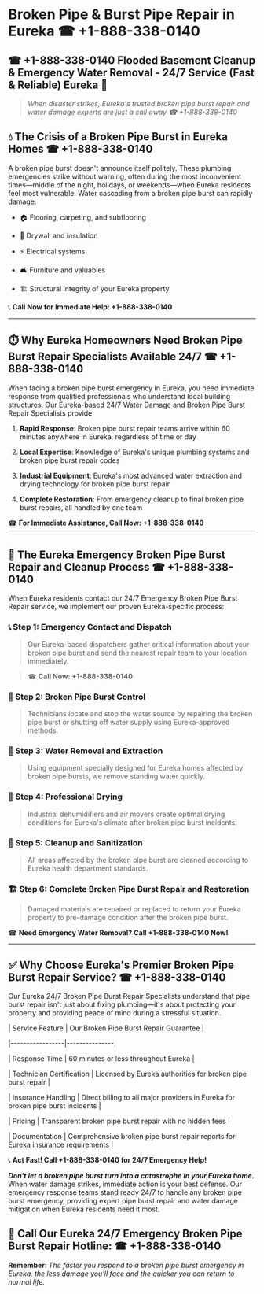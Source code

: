 # Broken Pipe & Burst Pipe Repair in Eureka ☎ +1-888-338-0140  
## ☎ +1-888-338-0140 Flooded Basement Cleanup & Emergency Water Removal - 24/7 Service (Fast & Reliable) Eureka 🚨  

> *When disaster strikes, Eureka's trusted broken pipe burst repair and water damage experts are just a call away ☎ +1-888-338-0140*  

## 💧 The Crisis of a Broken Pipe Burst in Eureka Homes ☎ +1-888-338-0140  

A broken pipe burst doesn't announce itself politely. These plumbing emergencies strike without warning, often during the most inconvenient times—middle of the night, holidays, or weekends—when Eureka residents feel most vulnerable. Water cascading from a broken pipe burst can rapidly damage:  

* 🏠 Flooring, carpeting, and subflooring  
* 🧱 Drywall and insulation  
* ⚡ Electrical systems  
* 🛋️ Furniture and valuables  
* 🏗️ Structural integrity of your Eureka property  

📞 **Call Now for Immediate Help: +1-888-338-0140**  

---  

## ⏱️ Why Eureka Homeowners Need Broken Pipe Burst Repair Specialists Available 24/7 ☎ +1-888-338-0140  

When facing a broken pipe burst emergency in Eureka, you need immediate response from qualified professionals who understand local building structures. Our Eureka-based 24/7 Water Damage and Broken Pipe Burst Repair Specialists provide:  

1. **Rapid Response**: Broken pipe burst repair teams arrive within 60 minutes anywhere in Eureka, regardless of time or day  
2. **Local Expertise**: Knowledge of Eureka's unique plumbing systems and broken pipe burst repair codes  
3. **Industrial Equipment**: Eureka's most advanced water extraction and drying technology for broken pipe burst repair  
4. **Complete Restoration**: From emergency cleanup to final broken pipe burst repairs, all handled by one team  

☎ **For Immediate Assistance, Call Now: +1-888-338-0140**  

---  

## 🔧 The Eureka Emergency Broken Pipe Burst Repair and Cleanup Process ☎ +1-888-338-0140  

When Eureka residents contact our 24/7 Emergency Broken Pipe Burst Repair service, we implement our proven Eureka-specific process:  

### 📞 Step 1: Emergency Contact and Dispatch  
> Our Eureka-based dispatchers gather critical information about your broken pipe burst and send the nearest repair team to your location immediately.  
> ☎ **Call Now: +1-888-338-0140**  

### 🚿 Step 2: Broken Pipe Burst Control  
> Technicians locate and stop the water source by repairing the broken pipe burst or shutting off water supply using Eureka-approved methods.  

### 🌊 Step 3: Water Removal and Extraction  
> Using equipment specially designed for Eureka homes affected by broken pipe bursts, we remove standing water quickly.  

### 💨 Step 4: Professional Drying  
> Industrial dehumidifiers and air movers create optimal drying conditions for Eureka's climate after broken pipe burst incidents.  

### 🧼 Step 5: Cleanup and Sanitization  
> All areas affected by the broken pipe burst are cleaned according to Eureka health department standards.  

### 🏗️ Step 6: Complete Broken Pipe Burst Repair and Restoration  
> Damaged materials are repaired or replaced to return your Eureka property to pre-damage condition after the broken pipe burst.  

☎ **Need Emergency Water Removal? Call +1-888-338-0140 Now!**  

---  

## ✅ Why Choose Eureka's Premier Broken Pipe Burst Repair Service? ☎ +1-888-338-0140  

Our Eureka 24/7 Broken Pipe Burst Repair Specialists understand that pipe burst repair isn't just about fixing plumbing—it's about protecting your property and providing peace of mind during a stressful situation.  

| Service Feature | Our Broken Pipe Burst Repair Guarantee |  
|-----------------|---------------|  
| Response Time | 60 minutes or less throughout Eureka |  
| Technician Certification | Licensed by Eureka authorities for broken pipe burst repair |  
| Insurance Handling | Direct billing to all major providers in Eureka for broken pipe burst incidents |  
| Pricing | Transparent broken pipe burst repair with no hidden fees |  
| Documentation | Comprehensive broken pipe burst repair reports for Eureka insurance requirements |  

📞 **Act Fast! Call +1-888-338-0140 for 24/7 Emergency Help!**  

***Don't let a broken pipe burst turn into a catastrophe in your Eureka home.*** When water damage strikes, immediate action is your best defense. Our emergency response teams stand ready 24/7 to handle any broken pipe burst emergency, providing expert pipe burst repair and water damage mitigation when Eureka residents need it most.  

## 📱 Call Our Eureka 24/7 Emergency Broken Pipe Burst Repair Hotline: ☎ +1-888-338-0140  

**Remember**: *The faster you respond to a broken pipe burst emergency in Eureka, the less damage you'll face and the quicker you can return to normal life.*